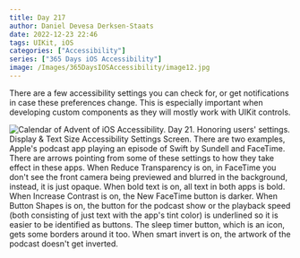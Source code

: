 ```yaml
---
title: Day 217
author: Daniel Devesa Derksen-Staats
date: 2022-12-23 22:46
tags: UIKit, iOS
categories: ["Accessibility"]
series: ["365 Days iOS Accessibility"]
image: /Images/365DaysIOSAccessibility/image12.jpg
---
```


There are a few accessibility settings you can check for, or get notifications in case these preferences change. This is especially important when developing custom components as they will mostly work with UIKit controls.

![Calendar of Advent of iOS Accessibility. Day 21. Honoring users' settings. Display & Text Size Accessibility Settings Screen. There are two examples, Apple's podcast app playing an episode of Swift by Sundell and FaceTime. There are arrows pointing from some of these settings to how they take effect in these apps. When Reduce Transparency is on, in FaceTime you don't see the front camera being previewed and blurred in the background, instead, it is just opaque. When bold text is on, all text in both apps is bold. When Increase Contrast is on, the New FaceTime button is darker. When Button Shapes is on, the button for the podcast show or the playback speed (both consisting of just text with the app's tint color) is underlined so it is easier to be identified as buttons. The sleep timer button, which is an icon, gets some borders around it too. When smart invert is on, the artwork of the podcast doesn't get inverted.](/Images/365DaysIOSAccessibility/image12.jpg)